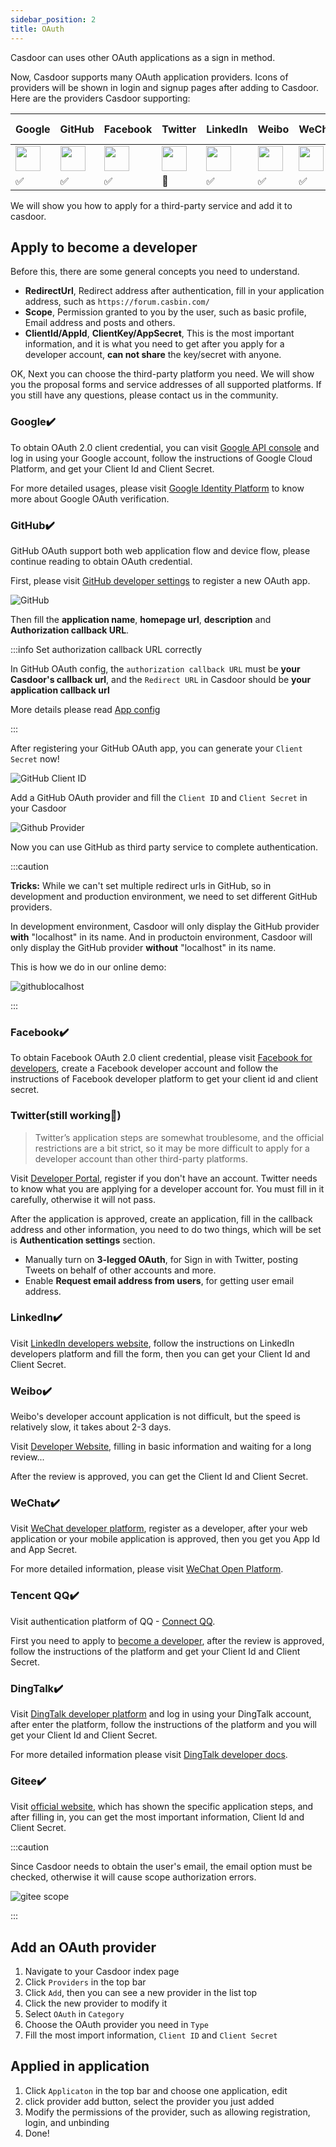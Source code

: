 ```yaml
---
sidebar_position: 2
title: OAuth
---
```


Casdoor can uses other OAuth applications as a sign in method.

Now, Casdoor supports many OAuth application providers. Icons of providers will be shown in login and signup pages after adding to Casdoor. Here are the providers Casdoor supporting:

|Google|GitHub|Facebook| Twitter | LinkedIn | Weibo | WeChat | Tencent QQ | Dingtalk | Gitee | Email | SMS |
| -- | -- | -- | -- | -- | -- | -- | -- | -- | -- | -- | -- |
|<img src="https://cdn.casbin.org/img/social_google.png" width="40"></img>|<img src="https://cdn.casbin.org/img/social_github.png" width="40"></img>|<img src="https://cdn.casbin.org/img/social_facebook.png" width="40"></img>|<img src="https://cdn.casbin.org/img/social_twitter.png" width="40"></img> |<img src="https://cdn.casbin.org/img/social_linkedin.png" width="40"></img>| <img src="https://cdn.casbin.org/img/social_weibo.png" width="40"></img> | <img src="https://cdn.casbin.org/img/social_wechat.png" width="40"></img> | <img src="https://cdn.casbin.org/img/social_qq.png" width="40"></img> | <img src="https://cdn.casbin.org/img/social_dingtalk.png" width="40"></img> | <img src="https://cdn.casbin.org/img/social_gitee.png" width="40"></img> | <img src="https://cdn.casbin.org/img/social_mail.png" width="40"></img> | <img src="https://cdn.casbin.org/img/social_msg.png" width="40"></img> |
|✅|✅|✅|🚧|✅|✅|✅|✅|✅|✅|✅|✅|

We will show you how to apply for a third-party service and add it to casdoor.

## Apply to become a developer

Before this, there are some general concepts you need to understand.

- **RedirectUrl**, Redirect address after authentication, fill in your application address, such as `https://forum.casbin.com/`
- **Scope**, Permission granted to you by the user, such as basic profile, Email address and posts and others.
- **ClientId/AppId**, **ClientKey/AppSecret**, This is the most important information, and it is what you need to get after you apply for a developer account, **can not share** the key/secret with anyone.

OK, Next you can choose the third-party platform you need. We will show you the proposal forms and service addresses of all supported platforms. If you still have any questions, please contact us in the community.

### Google:heavy_check_mark:

To obtain OAuth 2.0 client credential, you can visit [Google API console](https://console.developers.google.com) and log in using your Google account, follow the instructions of Google Cloud Platform, and get your Client Id and Client Secret.

For more detailed usages, please visit [Google Identity Platform](https://developers.google.com/identity) to know more about Google OAuth verification.

### GitHub:heavy_check_mark:

GitHub OAuth support both web application flow and device flow, please continue reading to obtain OAuth credential.

First, please visit [GitHub developer settings](https://github.com/settings/applications/new) to register a new OAuth app.

![GitHub](/img/providers/OAuth/github.png)

Then fill the **application name**, **homepage url**, **description** and **Authorization callback URL**.

:::info Set authorization callback URL correctly

In GitHub OAuth config, the `authorization callback URL` must be **your Casdoor's callback url**, and the `Redirect URL` in Casdoor should be **your application callback url**

More details please read [App config](/docs/application/config#further-understanding)

:::

After registering your GitHub OAuth app, you can generate your `Client Secret` now!

![GitHub Client ID](/img/providers/OAuth/githubclient.png)

Add a GitHub OAuth provider and fill the `Client ID` and `Client Secret` in your Casdoor

![Github Provider](/img/providers/OAuth/githubprovider.png)

Now you can use GitHub as third party service to complete authentication.

:::caution

**Tricks:** While we can't set multiple redirect urls in GitHub, so in development and production environment, we need to set different GitHub providers. 

In development environment, Casdoor will only display the GitHub provider **with** "localhost" in its name. And in productoin environment, Casdoor will only display the GitHub provider **without** "localhost" in its name.

This is how we do in our online demo:

![githublocalhost](/img/githublocalhost.png)

:::

### Facebook:heavy_check_mark:

To obtain Facebook OAuth 2.0 client credential, please visit [Facebook for developers](https://developers.facebook.com/), create a Facebook developer account and follow the instructions of Facebook developer platform to get your client id and client secret.

###  Twitter(still working🚧)

> Twitter’s application steps are somewhat troublesome, and the official restrictions are a bit strict, so it may be more difficult to apply for a developer account than other third-party platforms.

Visit [Developer Portal](https://developer.twitter.com/en/portal/dashboard), register if you don't have an account. Twitter needs to know what you are applying for a developer account for. You must fill in it carefully, otherwise it will not pass.

After the application is approved, create an application, fill in the callback address and other information, you need to do two things, which will be set is **Authentication settings** section.

- Manually turn on **3-legged OAuth**, for Sign in with Twitter, posting Tweets on behalf of other accounts and more.
- Enable **Request email address from users**, for getting user email address.

###  LinkedIn:heavy_check_mark:

Visit [LinkedIn developers website](https://www.linkedin.com/developers/), follow the instructions on LinkedIn developers platform and fill the form, then you can get your Client Id and Client Secret.

### Weibo:heavy_check_mark:

Weibo's developer account application is not difficult, but the speed is relatively slow, it takes about 2-3 days.

Visit [Developer Website](https://open.weibo.com/developers/basicinfo), filling in basic information and waiting for a long review...

After the review is approved, you can get the Client Id and Client Secret.

### WeChat:heavy_check_mark:

Visit [WeChat developer platform](https://open.weixin.qq.com/), register as a developer, after your web application or your mobile application is approved, then you get you App Id and App Secret.

For more detailed information, please visit [WeChat Open Platform](https://developers.weixin.qq.com/doc/oplatform/en/Website_App/WeChat_Login/Wechat_Login.html).

### Tencent QQ:heavy_check_mark:

Visit authentication platform of QQ - [Connect QQ](https://connect.qq.com/manage.html#/).

First you need to apply to [become a developer](https://wiki.connect.qq.com/%E6%88%90%E4%B8%BA%E5%BC%80%E5%8F%91%E8%80%85), after the review is approved, follow the instructions of the platform and get your Client Id and Client Secret.

### DingTalk:heavy_check_mark:

Visit [DingTalk developer platform](https://open-dev.dingtalk.com/?spm=ding_open_doc.document.0.0.140a645fxfAUAE#/loginMan) and log in using your DingTalk account, after enter the platform, follow the instructions of the platform and you will get your Client Id and Client Secret.

For more detailed information please visit [DingTalk developer docs](https://developers.dingtalk.com/document/app/obtain-identity-credentials).

### Gitee:heavy_check_mark:

Visit [official website](https://gitee.com/api/v5/oauth_doc#/list-item-3), which has shown the specific application steps, and after filling in, you can get the most important information, Client Id and Client Secret.

:::caution

Since Casdoor needs to obtain the user's email, the email option must be checked, otherwise it will cause scope authorization errors.

![gitee scope](/img/giteescope.jpg)

:::

## Add an OAuth provider

1. Navigate to your Casdoor index page
2. Click `Providers` in the top bar
3. Click `Add`, then you can see a new provider in the list top
4. Click the new provider to modify it
5. Select `OAuth` in  `Category`
6. Choose the OAuth provider you need in `Type`
7. Fill the most import information, `Client ID` and `Client Secret`

## Applied in application

1. Click `Applicaton` in the top bar and choose one application, edit
2. click provider add button, select the provider you just added
3. Modify the permissions of the provider, such as allowing registration, login, and unbinding
4. Done!